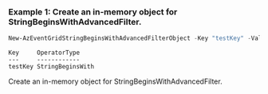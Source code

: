 ### Example 1: Create an in-memory object for StringBeginsWithAdvancedFilter.
```powershell
New-AzEventGridStringBeginsWithAdvancedFilterObject -Key "testKey" -Value "value1","value2"
```

```output
Key     OperatorType
---     ------------
testKey StringBeginsWith
```

Create an in-memory object for StringBeginsWithAdvancedFilter.